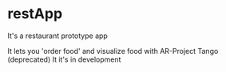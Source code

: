 # restApp
It's a restaurant prototype app

It lets you 'order food' and visualize food  with AR-Project Tango (deprecated) 
It it's in development
